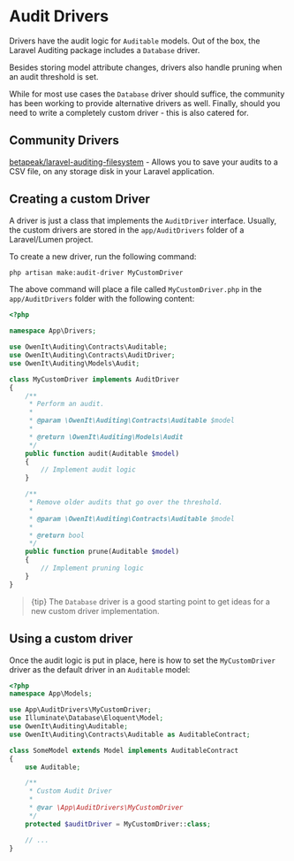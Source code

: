 # Audit Drivers

Drivers have the audit logic for `Auditable` models.
Out of the box, the Laravel Auditing package includes a `Database` driver.

Besides storing model attribute changes, drivers also handle pruning when an audit threshold is set.

While for most use cases the `Database` driver should suffice, the community has been working to provide alternative drivers as well. Finally, should you need to write a completely custom driver - this is also catered for.

## Community Drivers
[betapeak/laravel-auditing-filesystem](https://github.com/betapeak/laravel-auditing-filesystem) - Allows you to save your audits to a CSV file, on any storage disk in your Laravel application.

## Creating a custom Driver

A driver is just a class that implements the `AuditDriver` interface.
Usually, the custom drivers are stored in the `app/AuditDrivers` folder of a Laravel/Lumen project.

To create a new driver, run the following command:

```sh
php artisan make:audit-driver MyCustomDriver
```

The above command will place a file called `MyCustomDriver.php` in the `app/AuditDrivers` folder with the following content:

```php
<?php

namespace App\Drivers;

use OwenIt\Auditing\Contracts\Auditable;
use OwenIt\Auditing\Contracts\AuditDriver;
use OwenIt\Auditing\Models\Audit;

class MyCustomDriver implements AuditDriver
{
    /**
     * Perform an audit.
     *
     * @param \OwenIt\Auditing\Contracts\Auditable $model
     *
     * @return \OwenIt\Auditing\Models\Audit
     */
    public function audit(Auditable $model)
    {
        // Implement audit logic
    }

    /**
     * Remove older audits that go over the threshold.
     *
     * @param \OwenIt\Auditing\Contracts\Auditable $model
     *
     * @return bool
     */
    public function prune(Auditable $model)
    {
        // Implement pruning logic
    }
}
```

> {tip} The `Database` driver is a good starting point to get ideas for a new custom driver implementation.

## Using a custom driver

Once the audit logic is put in place, here is how to set the `MyCustomDriver` driver as the default driver in an `Auditable` model:

```php
<?php
namespace App\Models;

use App\AuditDrivers\MyCustomDriver;
use Illuminate\Database\Eloquent\Model;
use OwenIt\Auditing\Auditable;
use OwenIt\Auditing\Contracts\Auditable as AuditableContract;

class SomeModel extends Model implements AuditableContract
{
    use Auditable;

    /**
     * Custom Audit Driver
     *
     * @var \App\AuditDrivers\MyCustomDriver
     */
    protected $auditDriver = MyCustomDriver::class;

    // ...
}
```
